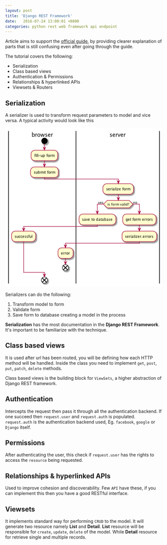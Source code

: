 ```yaml
---
layout: post
title: 'Django REST Framework'
date:   2016-07-24 13:00:01 +0800
categories: python rest web framework api endpoint
---
```


Article aims to support the [official guide](official-guide), by providing clearer explanation of parts that is still confusing even after going through the guide.

The tutorial covers the following:

* Serialization
* Class based views
* Authentication & Permissions
* Relationships & hyperlinked APIs
* Viewsets & Routers

## Serialization

A serializer is used to transform request parameters to model and vice versa. A typical activity would look like this

![serializer activity diagram](/assets/djangorest-serialization.png)

Serializers can do the following:

1. Transform model to form
2. Validate form
3. Save form to database creating a model in the process

**Serialization** has the most documentation in the **Django REST Framework**. It's important to be familiarize with the technique.

## Class based views

It is used after url has been routed, you will be defining how each HTTP method will be handled. Inside the class you need to implement `get`, `post`, `put`, `patch`, `delete` methods.
 
Class based views is the building block for `ViewSets`, a higher abstraction of Django REST framework.

## Authentication

Intercepts the request then pass it through all the authentication backend. If one succeed then `request.user` and `request.auth` is populated. `request.auth` is the authentication backend used, Eg. `facebook`, `google` or `Django` itself.

## Permissions

After authenticating the user, this check if `request.user` has the rights to access the `resource` being requested.

## Relationships & hyperlinked APIs

Used to improve cohesion and discoverability. Few `API` have these, if you can implement this then you have a good RESTful interface.

## Viewsets

It implements standard way for performing `CRUD` to the model. It will generate two resource namely **List** and **Detail**. **List** resource will be responsible for `create`, `update`, `delete` of the model. While **Detail** resource for retrieve single and multiple records.

[official-guide]: http://www.tomchristie.com/rest-framework-2-docs/
